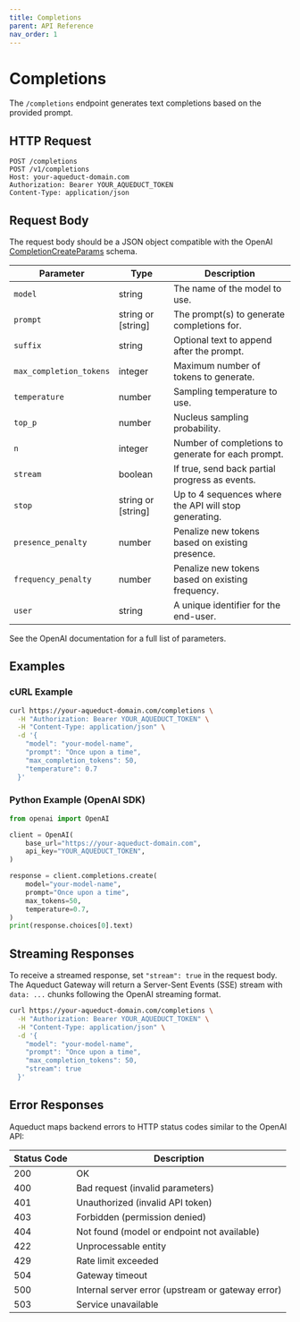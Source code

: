 ```yaml
---
title: Completions
parent: API Reference
nav_order: 1
---
```


# Completions

The `/completions` endpoint generates text completions based on the provided prompt.

## HTTP Request

```http
POST /completions
POST /v1/completions
Host: your-aqueduct-domain.com
Authorization: Bearer YOUR_AQUEDUCT_TOKEN
Content-Type: application/json
```

## Request Body

The request body should be a JSON object compatible with the OpenAI [CompletionCreateParams](https://platform.openai.com/docs/api-reference/completions/create) schema.

| Parameter               | Type               | Description                                           |
|-------------------------| ------------------ | ----------------------------------------------------- |
| `model`                 | string             | The name of the model to use.                         |
| `prompt`                | string or [string] | The prompt(s) to generate completions for.            |
| `suffix`                | string             | Optional text to append after the prompt.             |
| `max_completion_tokens` | integer            | Maximum number of tokens to generate.                 |
| `temperature`           | number             | Sampling temperature to use.                          |
| `top_p`                 | number             | Nucleus sampling probability.                         |
| `n`                     | integer            | Number of completions to generate for each prompt.    |
| `stream`                | boolean            | If true, send back partial progress as events.        |
| `stop`                  | string or [string] | Up to 4 sequences where the API will stop generating. |
| `presence_penalty`      | number             | Penalize new tokens based on existing presence.       |
| `frequency_penalty`     | number             | Penalize new tokens based on existing frequency.      |
| `user`                  | string             | A unique identifier for the end-user.                 |

See the OpenAI documentation for a full list of parameters.

## Examples

### cURL Example

```bash
curl https://your-aqueduct-domain.com/completions \
  -H "Authorization: Bearer YOUR_AQUEDUCT_TOKEN" \
  -H "Content-Type: application/json" \
  -d '{
    "model": "your-model-name",
    "prompt": "Once upon a time",
    "max_completion_tokens": 50,
    "temperature": 0.7
  }'
```

### Python Example (OpenAI SDK)

```python
from openai import OpenAI

client = OpenAI(
    base_url="https://your-aqueduct-domain.com",
    api_key="YOUR_AQUEDUCT_TOKEN",
)

response = client.completions.create(
    model="your-model-name",
    prompt="Once upon a time",
    max_tokens=50,
    temperature=0.7,
)
print(response.choices[0].text)
```

## Streaming Responses

To receive a streamed response, set `"stream": true` in the request body. The Aqueduct Gateway will return a Server-Sent Events (SSE) stream with `data: ...` chunks following the OpenAI streaming format.

```bash
curl https://your-aqueduct-domain.com/completions \
  -H "Authorization: Bearer YOUR_AQUEDUCT_TOKEN" \
  -H "Content-Type: application/json" \
  -d '{
    "model": "your-model-name",
    "prompt": "Once upon a time",
    "max_completion_tokens": 50,
    "stream": true
  }'
```

## Error Responses

Aqueduct maps backend errors to HTTP status codes similar to the OpenAI API:

| Status Code | Description                                           |
| ----------- | ----------------------------------------------------- |
| 200         | OK                                                    |
| 400         | Bad request (invalid parameters)                      |
| 401         | Unauthorized (invalid API token)                      |
| 403         | Forbidden (permission denied)                         |
| 404         | Not found (model or endpoint not available)           |
| 422         | Unprocessable entity                                  |
| 429         | Rate limit exceeded                                   |
| 504         | Gateway timeout                                       |
| 500         | Internal server error (upstream or gateway error)     |
| 503         | Service unavailable                                   |

